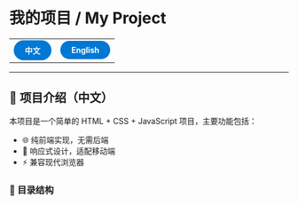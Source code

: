 # 我的项目 / My Project

<div align="center">
    <table>
        <tr>
            <td>
                <a href="#zh">
                    <div style="
                        display: inline-block;
                        padding: 8px 20px;
                        border-radius: 20px;
                        background: #0078D4;
                        color: white;
                        text-decoration: none;
                        font-weight: bold;
                        font-size: 14px;
                    ">中文</div>
                </a>
            </td>
            <td>
                <a href="#en">
                    <div style="
                        display: inline-block;
                        padding: 8px 20px;
                        border-radius: 20px;
                        background: #0078D4;
                        color: white;
                        text-decoration: none;
                        font-weight: bold;
                        font-size: 14px;
                    ">English</div>
                </a>
            </td>
        </tr>
    </table>
</div>

---

## <a id="zh">📌 项目介绍（中文）</a>
本项目是一个简单的 HTML + CSS + JavaScript 项目，主要功能包括：

- 🌐 纯前端实现，无需后端
- 🎨 响应式设计，适配移动端
- ⚡ 兼容现代浏览器

### 📂 目录结构
